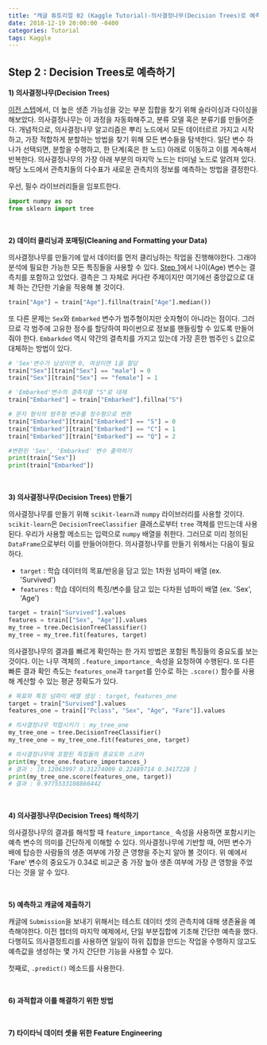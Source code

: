 ```yaml
---
title: "캐글 튜토리얼 02 (Kaggle Tutorial)-의사결정나무(Decision Trees)로 예측하기"
date: 2018-12-19 20:00:00 -0400
categories: Tutorial
tags: Kaggle
---
```

## Step 2 : Decision Trees로 예측하기

**1) 의사결정나무(Decision Trees)**

[이전 스텝]((https://wooiljeong.github.io/tutorial/kaggle_tutorial_01/))에서, 더 높은 생존 가능성을 갖는 부분 집합을 찾기 위해 슬라이싱과 다이싱을 해보았다. 의사결정나무는 이 과정을 자동화해주고, 분류 모델 혹은 분류기를 만들어준다.
개념적으로, 의사결정나무 알고리즘은 뿌리 노드에서 모든 데이터르르 가지고 시작하고, 가장 적합하게 분할하는 방법을 찾기 위해 모든 변수들을 탐색한다. 일단 변수 하나가 선택되면, 분할을 수행하고, 한 단계(혹은 한 노드) 아래로 이동하고 이를 계속해서 반복한다. 의사결정나무의 가장 아래 부분의 마지막 노드는 터미널 노드로 알려져 있다. 해당 노드에서 관측치들의 다수표가 새로운 관측치의 정보를 예측하는 방법을 결정한다.

우선, 필수 라이브러리들을 임포트한다.

```python
import numpy as np
from sklearn import tree
```


<br>

**2) 데이터 클리닝과 포매팅(Cleaning and Formatting your Data)**

의사결정나무를 만들기에 앞서 데이터를 먼저 클리닝하는 작업을 진행해야한다. 그래야 분석에 필요한 가능한 모든 특징들을 사용할 수 있다. [Step 1](https://wooiljeong.github.io/tutorial/kaggle_tutorial_01/)에서 나이(Age) 변수는 결측치를 포함하고 있었다. 결측은 그 자체로 커다란 주제이지만 여기에선 중앙값으로 대체 하는 간단한 기술을 적용해 볼 것이다.

```python
train["Age"] = train["Age"].fillna(train["Age"].median())
```

또 다른 문제는 ```Sex```와 ```Embarked``` 변수가 범주형이지만 숫자형이 아니라는 점이다. 그러므로 각 범주에 고유한 정수를 할당하여 파이썬으로 정보를 핸들링할 수 있도록 만들어줘야 한다. ```Embarkded``` 역시 약간의 결측치를 가지고 있는데 가장 흔한 범주인 ```S``` 값으로 대체하는 방법이 있다.

```python
# 'Sex'변수가 남성이면 0, 여성이면 1을 할당
train["Sex"][train["Sex"] == "male"] = 0
train["Sex"][train["Sex"] == "female"] = 1

# 'Embarked'변수의 결측치를 "S"로 대체
train["Embarked"] = train["Embarked"].fillna("S")

# 문자 형식의 범주형 변수를 정수형으로 변환
train["Embarked"][train["Embarked"] == "S"] = 0
train["Embarked"][train["Embarked"] == "C"] = 1
train["Embarked"][train["Embarked"] == "Q"] = 2

#변환된 'Sex', 'Embarked' 변수 출력하기
print(train["Sex"])
print(train["Embarked"])
```

<br>

**3) 의사결정나무(Decision Trees) 만들기**

의사결정나무를 만들기 위해 ```scikit-learn```과 ```numpy``` 라이브러리를 사용할 것이다. ```scikit-learn```은 ```DecisionTreeClassifier``` 클래스로부터 ```tree``` 객체를 만드는데 사용된다. 우리가 사용할 메소드는 입력으로 ```numpy``` 배열을 취한다. 그러므로 미리 정의된```DataFrame```으로부터 이를 만들어야한다. 의사결정나무를 만들기 위해서는 다음이 필요하다.

- ```target``` : 학습 데이터의 목표/반응을 담고 있는 1차원 넘파이 배열 (ex. 'Survived')
- ```features``` : 학습 데이터의 특징/변수를 담고 있는 다차원 넘파이 배열 (ex. 'Sex', 'Age')

```python
target = train["Survived"].values
features = train[["Sex", "Age"]].values
my_tree = tree.DecisionTreeClassifier()
my_tree = my_tree.fit(features, target)
```

의사결정나무의 결과를 빠르게 확인하는 한 가지 방법은 포함된 특징들의 중요도를 보는 것이다. 이는 나무 객체의 ```.feature_importance_``` 속성을 요청하여 수행된다. 또 다른 빠른 결과 확인 측도는 ```features_one```과 ```target```를 인수로 하는 ```.score()``` 함수를 사용해 계산할 수 있는 평균 정확도가 있다.

```python
# 목표와 특징 넘파이 배열 생성 : target, features_one
target = train["Survived"].values
features_one = train[["Pclass", "Sex", "Age", "Fare"]].values

# 의사결정나무 적합시키기 : my_tree_one
my_tree_one = tree.DecisionTreeClassifier()
my_tree_one = my_tree_one.fit(features_one, target)

# 의사결정나무에 포함된 특징들의 중요도와 스코어
print(my_tree_one.feature_importances_)
# 결과 : [0.12063997 0.31274009 0.22489714 0.3417228 ]
print(my_tree_one.score(features_one, target))
# 결과 : 0.9775533108866442
```

<br>

**4) 의사결정나무(Decision Trees) 해석하기**

의사결정나무의 결과를 해석할 때 ```feature_importance_``` 속성을 사용하면 포함시키는 예측 변수의 의미를 간단하게 이해할 수 있다. 의사결정나무에 기반할 때, 어떤 변수가 배에 탑승한 사람들의 생존 여부에 가장 큰 영향을 주는지 알아 볼 것이다. 위 예에서 'Fare' 변수의 중요도가 0.34로 비교군 중 가장 높아 생존 여부에 가장 큰 영향을 주었다는 것을 알 수 있다.


<br>

**5) 예측하고 캐글에 제출하기**

캐글에 ```Submission```을 보내기 위해서는 테스트 데이터 셋의 관측치에 대해 생존율을 예측해야한다. 이전 챕터의 마지막 예제에서, 단일 부분집합에 기초해 간단한 예측을 했다. 다행히도 의사결정트리를 사용하면 일일이 하위 집합을 만드는 작업을 수행하지 않고도 예측값을 생성하는 몇 가지 간단한 기능을 사용할 수 있다.

첫째로, ```.predict()``` 메소드를 사용한다.


<br>

**6) 과적합과 이를 해결하기 위한 방법**




<br>

**7) 타이타닉 데이터 셋을 위한 Feature Engineering**














<br>
